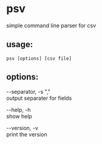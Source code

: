 # psv
simple command line parser for csv

## usage:

```
psv [options] [csv file]
```

## options:

--separator, -s ","  
output separater for fields

--help, -h  
show help

--version, -v  
print the version
